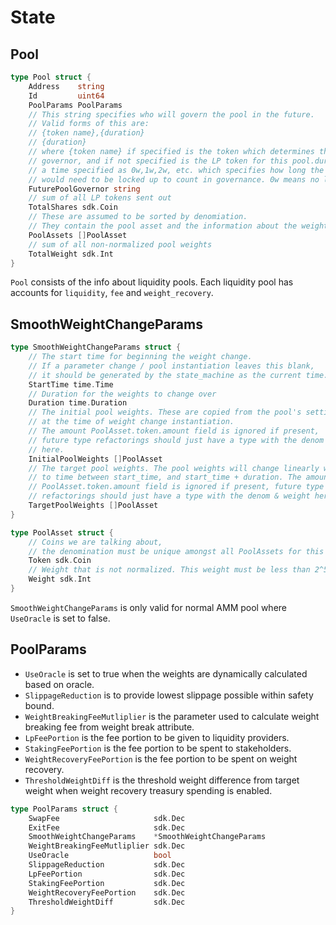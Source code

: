 <!--
order: 2
-->

# State

## Pool

```go
type Pool struct {
	Address    string
	Id         uint64
	PoolParams PoolParams
	// This string specifies who will govern the pool in the future.
	// Valid forms of this are:
	// {token name},{duration}
	// {duration}
	// where {token name} if specified is the token which determines the
	// governor, and if not specified is the LP token for this pool.duration is
	// a time specified as 0w,1w,2w, etc. which specifies how long the token
	// would need to be locked up to count in governance. 0w means no lockup.
	FuturePoolGovernor string
	// sum of all LP tokens sent out
	TotalShares sdk.Coin
	// These are assumed to be sorted by denomiation.
	// They contain the pool asset and the information about the weight
	PoolAssets []PoolAsset
	// sum of all non-normalized pool weights
	TotalWeight sdk.Int
}
```

`Pool` consists of the info about liquidity pools.
Each liquidity pool has accounts for `liquidity`, `fee` and `weight_recovery`.

## SmoothWeightChangeParams

```go
type SmoothWeightChangeParams struct {
	// The start time for beginning the weight change.
	// If a parameter change / pool instantiation leaves this blank,
	// it should be generated by the state_machine as the current time.
	StartTime time.Time
	// Duration for the weights to change over
	Duration time.Duration
	// The initial pool weights. These are copied from the pool's settings
	// at the time of weight change instantiation.
	// The amount PoolAsset.token.amount field is ignored if present,
	// future type refactorings should just have a type with the denom & weight
	// here.
	InitialPoolWeights []PoolAsset
	// The target pool weights. The pool weights will change linearly with respect
	// to time between start_time, and start_time + duration. The amount
	// PoolAsset.token.amount field is ignored if present, future type
	// refactorings should just have a type with the denom & weight here.
	TargetPoolWeights []PoolAsset
}

type PoolAsset struct {
	// Coins we are talking about,
	// the denomination must be unique amongst all PoolAssets for this pool.
	Token sdk.Coin
	// Weight that is not normalized. This weight must be less than 2^50
	Weight sdk.Int
}
```

`SmoothWeightChangeParams` is only valid for normal AMM pool where `UseOracle` is set to false.

## PoolParams

- `UseOracle` is set to true when the weights are dynamically calculated based on oracle.
- `SlippageReduction` is to provide lowest slippage possible within safety bound.
- `WeightBreakingFeeMutliplier` is the parameter used to calculate weight breaking fee from weight break attribute.
- `LpFeePortion` is the fee portion to be given to liquidity providers.
- `StakingFeePortion` is the fee portion to be spent to stakeholders.
- `WeightRecoveryFeePortion` is the fee portion to be spent on weight recovery.
- `ThresholdWeightDiff` is the threshold weight difference from target weight when weight recovery treasury spending is enabled.

```go
type PoolParams struct {
	SwapFee                     sdk.Dec
	ExitFee                     sdk.Dec
	SmoothWeightChangeParams    *SmoothWeightChangeParams
	WeightBreakingFeeMutliplier sdk.Dec
    UseOracle                   bool
    SlippageReduction           sdk.Dec
    LpFeePortion                sdk.Dec
    StakingFeePortion           sdk.Dec
    WeightRecoveryFeePortion    sdk.Dec
    ThresholdWeightDiff         sdk.Dec
}
```
